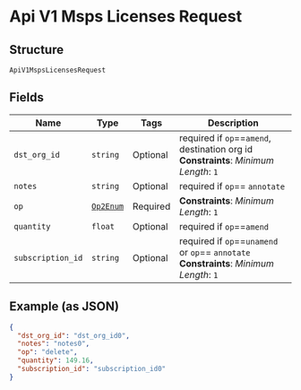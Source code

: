 
# Api V1 Msps Licenses Request

## Structure

`ApiV1MspsLicensesRequest`

## Fields

| Name | Type | Tags | Description |
|  --- | --- | --- | --- |
| `dst_org_id` | `string` | Optional | required if `op`==`amend`, destination org id<br>**Constraints**: *Minimum Length*: `1` |
| `notes` | `string` | Optional | required if `op`== `annotate` |
| `op` | [`Op2Enum`](../../doc/models/op-2-enum.md) | Required | **Constraints**: *Minimum Length*: `1` |
| `quantity` | `float` | Optional | required if `op`==`amend` |
| `subscription_id` | `string` | Optional | required if `op`==`unamend` or `op`== `annotate`<br>**Constraints**: *Minimum Length*: `1` |

## Example (as JSON)

```json
{
  "dst_org_id": "dst_org_id0",
  "notes": "notes0",
  "op": "delete",
  "quantity": 149.16,
  "subscription_id": "subscription_id0"
}
```

